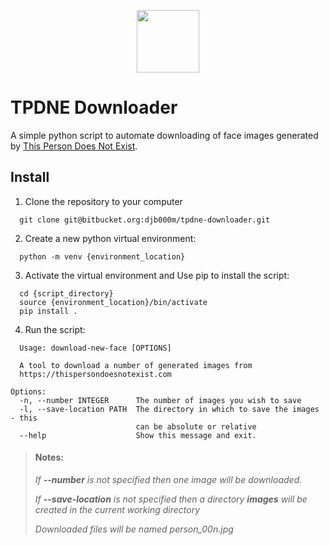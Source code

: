 <p align="center">
  <img src="http://thispersondoesnotexist.com/image" width=100 />
</p>

# TPDNE Downloader

A simple python script to automate downloading of face images generated by [This Person Does Not Exist](https://thispersondoesnotexist.com/).

## Install

1. Clone the repository to your computer

```
  git clone git@bitbucket.org:djb000m/tpdne-downloader.git
```

2. Create a new python virtual environment:

```
  python -m venv {environment_location}

```

3. Activate the virtual environment and Use pip to install the script:

```
  cd {script_directory}
  source {environment_location}/bin/activate
  pip install .
```

4. Run the script:

```
  Usage: download-new-face [OPTIONS]

  A tool to download a number of generated images from
  https://thispersondoesnotexist.com

Options:
  -n, --number INTEGER      The number of images you wish to save
  -l, --save-location PATH  The directory in which to save the images - this
                            can be absolute or relative
  --help                    Show this message and exit.

```

> #### Notes:
>
> _If **--number** is not specified then one image will be downloaded._
>
> _If **--save-location** is not specified then a directory **images** will be created in the current working directory_
>
> _Downloaded files will be named person_00n.jpg_
